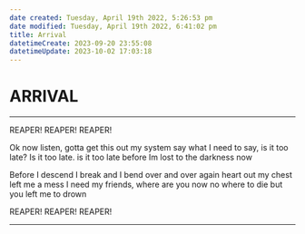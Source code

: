 ```yaml
---
date created: Tuesday, April 19th 2022, 5:26:53 pm
date modified: Tuesday, April 19th 2022, 6:41:02 pm
title: Arrival
datetimeCreate: 2023-09-20 23:55:08
datetimeUpdate: 2023-10-02 17:03:18
---
```


# ARRIVAL
---

REAPER!
REAPER!
REAPER!

Ok now listen, gotta get this out my system
say what I need to say, is it too late?
Is it too late. is it too late before 
Im lost to the darkness now

Before I descend I break and I bend 
over and over again heart out my chest left me a mess
I need my friends, where are you now
no where to die but you left me to drown

REAPER!
REAPER!
REAPER!

---


